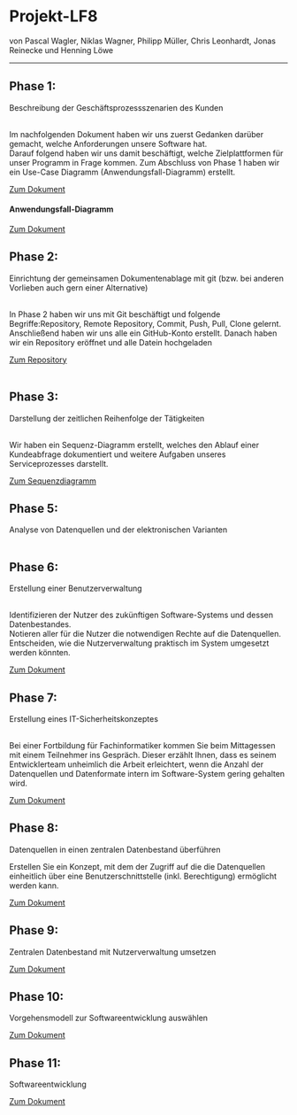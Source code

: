 # Projekt-LF8
von Pascal Wagler, Niklas Wagner, Philipp Müller, Chris Leonhardt, Jonas Reinecke und Henning Löwe 
<hr>

<h2>Phase 1:</h2>
Beschreibung der Geschäftsprozessszenarien des Kunden<br><br>

<p>Im nachfolgenden Dokument haben wir uns zuerst Gedanken darüber gemacht, welche Anforderungen unsere Software hat.<br>
Darauf folgend haben wir uns damit beschäftigt, welche Zielplattformen für unser Programm in Frage kommen.
Zum Abschluss von Phase 1 haben wir ein Use-Case Diagramm (Anwendungsfall-Diagramm) erstellt.</p>

<a href="https://github.com/HenningBSZ/Projekt-LF9/blob/main/Phase%201.pdf">Zum Dokument</a>
<h4>Anwendungsfall-Diagramm</h4>
<a href="https://github.com/HenningBSZ/Projekt-LF9/blob/main/Use-Case-DiagrammV2.drawio.png">Zum Dokument</a>

<br>
<h2>Phase 2:</h2>
Einrichtung der gemeinsamen Dokumentenablage mit git (bzw. bei anderen Vorlieben auch gern einer Alternative)<br><br>

<p>In Phase 2 haben wir uns mit Git beschäftigt und folgende Begriffe:Repository, Remote Repository, Commit, Push, Pull, Clone gelernt.<br>
Anschließend haben wir uns alle ein GitHub-Konto erstellt. Danach haben wir ein Repository eröffnet und alle Datein hochgeladen 
</p>

<a href="https://github.com/HenningBSZ/Projekt-LF9">Zum Repository</a>
<br>
<br>

<h2>Phase 3:</h2>
 Darstellung der zeitlichen Reihenfolge der Tätigkeiten<br><br>

<p>Wir haben ein Sequenz-Diagramm erstellt, welches den Ablauf einer Kundeabfrage dokumentiert und weitere Aufgaben unseres Serviceprozesses darstellt.</p>

<a href="https://github.com/HenningBSZ/Projekt-LF9/blob/main/Sequenzdiagramm.drawio.png">Zum Sequenzdiagramm</a>


<h2>Phase 5:</h2>
Analyse von Datenquellen und der elektronischen Varianten<br><br>


<h2>Phase 6:</h2>
 Erstellung einer Benutzerverwaltung<br><br>

<p>Identifizieren der Nutzer des zukünftigen Software-Systems und dessen Datenbestandes.<br>
Notieren aller für die Nutzer die notwendigen Rechte auf die Datenquellen.<br>
Entscheiden, wie die Nutzerverwaltung praktisch im System umgesetzt werden könnten.</p>

<a href="https://github.com/HenningBSZ/Projekt-LF9/blob/main/Phase%206.pdf">Zum Dokument</a>

<h2>Phase 7:</h2> 
 Erstellung eines IT-Sicherheitskonzeptes<br><br>
 <P>Bei einer Fortbildung für Fachinformatiker kommen Sie beim Mittagessen mit einem Teilnehmer ins Gespräch. Dieser erzählt Ihnen, dass es seinem     Entwicklerteam unheimlich die Arbeit erleichtert, wenn die Anzahl der Datenquellen und Datenformate intern im Software-System gering gehalten wird.</p>
 
 <a href="https://github.com/HenningBSZ/Projekt-LF9/blob/main/Phase%207.pdf">Zum Dokument</a>
 
<h2>Phase 8:</h2>
Datenquellen in einen zentralen Datenbestand überführen
<p>Erstellen Sie ein Konzept, mit dem der Zugriff auf die die Datenquellen einheitlich über eine Benutzerschnittstelle (inkl. Berechtigung) ermöglicht werden kann.</p>

<a href="https://github.com/HenningBSZ/Projekt-LF9/blob/main/Phase%208.pdf">Zum Dokument</a>

<h2>Phase 9:</h2>
 <p>Zentralen Datenbestand mit Nutzerverwaltung umsetzen</p>
 
 <a href="https://github.com/HenningBSZ/Projekt-LF9/blob/main/er-modell.drawio.png">Zum Dokument</a>
 
 <h2>Phase 10:</h2>
 <p>Vorgehensmodell zur Softwareentwicklung auswählen</p>
 
 <a href="https://github.com/HenningBSZ/Projekt-LF9/blob/main/Phase10_auswahl_vorgehensmodell.pdf">Zum Dokument</a>
 
  <h2>Phase 11:</h2>
 <p>Softwareentwicklung</p>
 
 <a href="https://github.com/HenningBSZ/Projekt-LF9/blob/main/Phase10_auswahl_vorgehensmodell.pdf">Zum Dokument</a>
 



